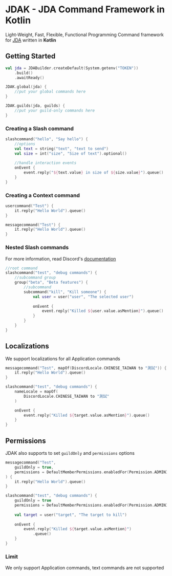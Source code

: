 # JDAK - JDA Command Framework in Kotlin
Light-Weight, Fast, Flexible, Functional Programming Command framework for [JDA](https://github.com/DV8FromTheWorld/JDA) written in **Kotlin**

## Getting Started
```kotlin
val jda = JDABuilder.createDefault(System.getenv("TOKEN"))
    .build()
    .awaitReady()

JDAK.global(jda) {
    //put your global commands here
}

JDAK.guilds(jda, guilds) { 
    //put your guild-only commands here
}
```

### Creating a Slash command
```kotlin
slashcommand("hello", "Say hello") {
    //options
    val text = string("text", "text to send")
    val size = int("size", "Size of text").optional()
    
    //handle interaction events
    onEvent {
        event.reply("${text.value} in size of ${size.value}").queue()
    }
}
```
### Creating a Context command
```kotlin
usercommand("Test") {
    it.reply("Hello World").queue()
}

messagecommand("Test") {
    it.reply("Hello World").queue()
}
```
### Nested Slash commands
For more information, read Discord's [documentation](https://discord.com/developers/docs/interactions/application-commands)
```kotlin
//root command
slashcommand("test", "debug commands") {
    //subcommand group
    group("beta", "Beta features") {
        //subcommand
        subcommand("kill", "Kill someone") {
            val user = user("user", "The selected user")
            
            onEvent {
                event.reply("Killed ${user.value.asMention}").queue()
            }
        }
    }
}
```
## Localizations
We support localizations for all Application commands
```kotlin
messagecommand("Test", mapOf(DiscordLocale.CHINESE_TAIWAN to "測試")) {
    it.reply("Hello World").queue()
}

slashcommand("test", "debug commands") {
    nameLocale = mapOf(
        DiscordLocale.CHINESE_TAIWAN to "測試"
    )

    onEvent {
        event.reply("Killed ${target.value.asMention}").queue()
    }
}
```
## Permissions
JDAK also supports to set `guildOnly` and `permissions` options
```kotlin
messagecommand("Test",
    guildOnly = true,
    permissions = DefaultMemberPermissions.enabledFor(Permission.ADMINISTRATOR)
) {
    it.reply("Hello World").queue()
}

slashcommand("test", "debug commands") {
    guildOnly = true
    permissions = DefaultMemberPermissions.enabledFor(Permission.ADMINISTRATOR)
    
    val target = user("target", "The target to kill")
    
    onEvent {
        event.reply("Killed ${target.value.asMention}")
            .queue()
    }
}
```

### Limit
We only support Application commands, text commands are not supported
